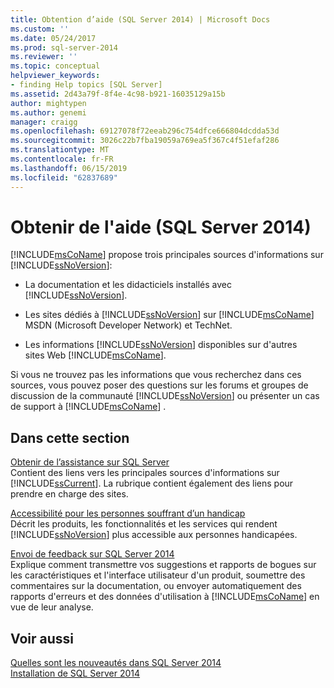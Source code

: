```yaml
---
title: Obtention d’aide (SQL Server 2014) | Microsoft Docs
ms.custom: ''
ms.date: 05/24/2017
ms.prod: sql-server-2014
ms.reviewer: ''
ms.topic: conceptual
helpviewer_keywords:
- finding Help topics [SQL Server]
ms.assetid: 2d43a79f-8f4e-4c98-b921-16035129a15b
author: mightypen
ms.author: genemi
manager: craigg
ms.openlocfilehash: 69127078f72eeab296c754dfce666804dcdda53d
ms.sourcegitcommit: 3026c22b7fba19059a769ea5f367c4f51efaf286
ms.translationtype: MT
ms.contentlocale: fr-FR
ms.lasthandoff: 06/15/2019
ms.locfileid: "62837689"
---
```

# <a name="getting-assistance-sql-server-2014"></a>Obtenir de l'aide (SQL Server 2014)
  [!INCLUDE[msCoName](../includes/msconame-md.md)] propose trois principales sources d'informations sur [!INCLUDE[ssNoVersion](../includes/ssnoversion-md.md)]:  
  
-   La documentation et les didacticiels installés avec [!INCLUDE[ssNoVersion](../includes/ssnoversion-md.md)].  
  
-   Les sites dédiés à [!INCLUDE[ssNoVersion](../includes/ssnoversion-md.md)] sur [!INCLUDE[msCoName](../includes/msconame-md.md)] MSDN (Microsoft Developer Network) et TechNet.  
  
-   Les informations [!INCLUDE[ssNoVersion](../includes/ssnoversion-md.md)] disponibles sur d'autres sites Web [!INCLUDE[msCoName](../includes/msconame-md.md)].  
  
 Si vous ne trouvez pas les informations que vous recherchez dans ces sources, vous pouvez poser des questions sur les forums et groupes de discussion de la communauté [!INCLUDE[ssNoVersion](../includes/ssnoversion-md.md)] ou présenter un cas de support à [!INCLUDE[msCoName](../includes/msconame-md.md)] .  
  
## <a name="in-this-section"></a>Dans cette section  
 [Obtenir de l’assistance sur SQL Server](../../2014/getting-started/getting-sql-server-assistance.md)  
 Contient des liens vers les principales sources d'informations sur [!INCLUDE[ssCurrent](../includes/sscurrent-md.md)]. La rubrique contient également des liens pour prendre en charge des sites.  
  
 [Accessibilité pour les personnes souffrant d’un handicap](../../2014/getting-started/accessibility-for-people-with-disabilities.md)  
 Décrit les produits, les fonctionnalités et les services qui rendent [!INCLUDE[ssNoVersion](../includes/ssnoversion-md.md)] plus accessible aux personnes handicapées.  
  
 [Envoi de feedback sur SQL Server 2014](../../2014/getting-started/providing-feedback-for-sql-server-2014.md)  
 Explique comment transmettre vos suggestions et rapports de bogues sur les caractéristiques et l'interface utilisateur d'un produit, soumettre des commentaires sur la documentation, ou envoyer automatiquement des rapports d'erreurs et des données d'utilisation à [!INCLUDE[msCoName](../includes/msconame-md.md)] en vue de leur analyse.  
  
## <a name="see-also"></a>Voir aussi  
 [Quelles sont les nouveautés dans SQL Server 2014](../sql-server/what-s-new-in-sql-server-2016.md)   
 [Installation de SQL Server 2014](../database-engine/install-windows/installation-for-sql-server.md)  
  
  
